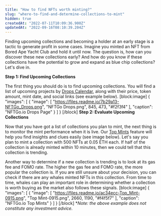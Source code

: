 ```yaml
---
title: "How to find NFTs worth minting?"
slug: "where-to-find-and-determine-collections-to-mint"
hidden: true
createdAt: "2022-07-11T10:09:36.900Z"
updatedAt: "2022-09-16T08:10:39.204Z"
---
```

Finding upcoming collections and becoming a holder at an early stage is a tactic to generate profit in some cases. Imagine you minted an NFT from Bored Ape Yacht Club and hold it until now. The question is, how can you discover these new collections early? And how do you know if these collections have the potential to grow and expand as blue chip collections? Let's dive in.

**Step 1: Find Upcoming Collections**

The first thing you should do is to find upcoming collections. You will find a list of upcoming projects by [Drops Calendar](https://nftgo.io/nft-drops), along with their price, token amount, mint date, and social links (see example below). 
[block:image]
{
  "images": [
    {
      "image": [
        "https://files.readme.io/7b29a13-NFTGo_Drops.png",
        "NFTGo Drops.png",
        845,
        473,
        "#f2f3f4"
      ],
      "caption": "NFTGo.io Drops Page"
    }
  ]
}
[/block]
**Step 2: Evaluate Upcoming Collections**

Now that you have got a list of collections you plan to mint, the next thing is to monitor the mint performance when it is live. Our [Top Mints](https://nftgo.io/analytics/top-mint) feature will help you find insights and clues easily (see image below). Let's say you plan to mint a collection with 500 NFTs at 0.05 ETH each. If half of the collection is already minted within 10 minutes, then we could tell that this collection is trending. 

Another way to determine if a new collection is trending is to look at its gas fee and FOMO rate. The higher the gas fee and FOMO rate, the more popular the collection is. If you are still unsure about your decision, you can check if there are any whales minted NFTs in this collection. From time to time, whales can play an important role in determining whether a collection is worth buying as the market also follows these signals.
[block:image]
{
  "images": [
    {
      "image": [
        "https://files.readme.io/ac34ecc-Top_Mint-0915.png",
        "Top Mint-0915.png",
        2660,
        1190,
        "#f4f5f7"
      ],
      "caption": "NFTGo.io Top Mints"
    }
  ]
}
[/block]
**Note: the above example does not constitute any investment advice.*